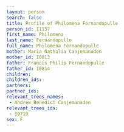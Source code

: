 ```yaml
---
layout: person
search: false
title: Profile of Philomena Fernandopulle
person_id: I1157
first_name: Philomena
last_name: Fernandopulle
full_name: Philomena Fernandopulle
mother: Maria Nathalia Canjemanaden
mother_id: I0813
father: Francis Philip Fernandopulle
father_id: I0814
children:
children_ids:
partners:
partner_ids:
relevant_trees_names:
 - Andrew Benedict Canjemanaden
relevant_trees_ids:
 - I0719
sex: F
---
```


